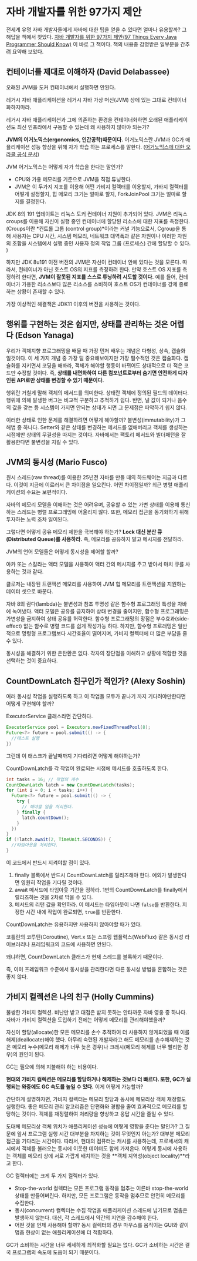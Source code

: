 # 자바 개발자를 위한 97가지 제안

전세계 유명 자바 개발자들에게 자바에 대한 팁을 얻을 수 있다면 얼마나 유용할까? 
그 해답을 책에서 찾았다.
[자바 개발자를 위한 97가지 제안(97 Things Every Java Programmer Should Know)](https://www.aladin.co.kr/shop/wproduct.aspx?ItemId=258021255) 이 바로 그 책이다.
책의 내용중 감명받은 일부분을 간추려 요약해 보았다.



## 컨테이너를 제대로 이해하자 (David Delabassee)

오래된 JVM을 도커 컨테이너에서 실행하면 안된다.

레거시 자바 애플리케이션을 레거시 자바 가상 머신(JVM) 상에 있는 그대로 컨테이너화하지마라.

레거시 자바 애플리케이션과 그에 의존하는 환경을 컨테이너화하면 오래된 애플리케이션도 최신 인프라에서 구동할 수 있는데 왜 사용하지 않아야 되는가?

**JVM의 어거노믹스(ergonomics, 인간공학)때문이다.** 어거노믹스란 JVM과 GC가 애플리케이션 성능 향상을 위해 자가 학습 하는 프로세스를 말한다. ([어거노믹스에 대한 오라클 공식 문서](https://docs.oracle.com/en/java/javase/11/gctuning/ergonomics.html#GUID-DB4CAE94-2041-4A16-90EC-6AE3D91EC1F1))

JVM 어거노믹스는 어떻게 자가 학습을 한다는 말인가?

- CPU와 가용 메모리를 기준으로 JVM을 직접 튜닝한다.
- JVM은 이 두가지 지표를 이용해 어떤 가비지 컬렉터를 이용할지, 가바지 컬렉터를 어떻게 설정할지, 힙 메모리 크기는 얼마로 할지, ForkJoinPool 크기는 얼마로 할지를 결정한다.

JDK 8의 191 업데이트는 리눅스 도커 컨테이너 지원이 추가되어 있다.
JVM은 리눅스 croups를 이용해 자신이 실행 중인 컨테이너에 할당된 리소스에 대한 지표를 측정한다.
(Croups이란 *컨트롤 그룹 (control group)*이라는 커널 기능으로서, Cgroup을 통해 사용자는 CPU 시간, 시스템 메모리, 네트워크 대역폭과 같은 자원이나 이러한 자원의 조합을 시스템에서 실행 중인 사용자 정의 작업 그룹 (프로세스) 간에 할당할 수 있다. )

하지만 JDK 8u191 이전 버전의 JVM은 자신이 컨테이너 안에 있다는 것을 모른다. 
따라서, 컨테이너가 아닌 호스트 OS의 지표를 측정하려 한다.
만약 호스트 OS 지표를 측정하려 한다면, **JVM이 잘못된 지표를 스스로 튜닝하려 시도할 것이다.**
예를 들어, 컨테이너가 가용한 리소스보다 많은 리소스를 소비하여 호스트 OS가 컨테이너를 강제 종료하는 상황이 존재할 수 있다.

가장 이상적인 해결책은 JDK11 이후의 버전을 사용하는 것이다.



## 행위를 구현하는 것은 쉽지만, 상태를 관리하는 것은 어렵다 (Edson Yanaga)

우리가 객체지향 프로그래밍을 배울 때 가장 먼저 배우는 개념은 다형성, 상속, 캡슐화 일것이다.
이 세 가지 개념 중 가장 덜 중요해보이지만 가장 필수적인 것은 캡슐화다.
캡슐화를 지키면서 코딩을 해봐라, 객체가 해야할 행동이 바뀌어도 상대적으로 더 적은 코드만 수정할 것이다.
즉, **상태를 내면화하여 다른 컴포넌트로부터 숨기면 안전하게 디자인된 API로만 상태를 변경할 수 있기 때문이다.**

행위란 거칠게 말해 객체의 메서드를 의미한다. 상태란 객체에 정의된 필드의 데이터다.
행위에 의해 발생한 버그는 비교적 구분하고 추적하기 쉽다.
반면, 널 값이 되거나 음수의 값을 갖는 등 시스템이 가지면 안되는 상태가 되면 그 문제점은 파악하기 쉽지 않다.

이러한 상태로 인한 문제를 해결하려면 어떻게 해야할까?
불변성(immutability)가 그 해법 중 하나다.
Setter와 같은 상태를 변경하는 메서드를 없애버리고 객체를 생성하는 시점에만 상태의 무결성을 따지는 것이다.
자바에서는 팩토리 메서드와 빌더패턴을 잘 활용한다면 불변성을 지킬 수 있다.



## JVM의 동시성 (Mario Fusco)

원시 스레드(raw thread)를 이용한 25년전 자바를 만들 때의 하드웨어는 지금과 다르다. 
이것이 지금에 이르러서 큰 차이점을 일으킨다.
어떤 차이점일까?
최근 병렬 애플리케이션의 수요는 보편적이다. 

자바의 메모리 모델을 이해하는 것은 어려우며,
공유할 수 있는 가변 상태를 이용해 통신하는 스레드는 병렬 프로그래밍에 어울리지 않다.
또한, 메모리 접근을 동기화하기 위해 투자하는 노력 조차 일이된다.

그렇다면 어떻게 공유 메모리 제한을 극복해야 하는가?
**Lock 대신 분산 큐(Distributed Queue)를 사용하라.**
즉, 메모리를 공유하지 말고 메시지를 전달하라.

JVM의 언어 모델들은 어떻게 동시성을 제어할 할까?

아카 또는 스칼라는 액터 모델을 사용하여 액터 간의 메시지를 주고 받아서 마치 큐를 사용하는 것과 같다.

클로저는 내장된 트랜잭션 메모리를 사용하여 JVM 힙 메모리를 트랜잭션을 지원하는 데이터 셋으로 바꾼다.

자바 8의 람다(lambda)는 불변성과 참조 투명성 같은 함수형 프로그래밍 특성을 자바에 녹여냈다.
액터 모델은 공유를 금지하여 상태 변경을 줄이지만, 함수형 프로그래밍은 가변성을 금지하여 상태 공유를 허락한다.
함수형 프로그래밍의 장점은 부수효과(side-effect) 없는 함수로 병렬 코드를 쉽게 작성가능 하다.
하지만, 함수형 프로래밍은 일반적으로 명령형 프로그램보다 시간효율이 떨어지며, 가비지 컬렉터에 더 많은 부담을 줄 수 있다.

동시성을 해결하기 위한 은탄환은 없다. 각자의 장단점을 이해하고 상황에 적합한 것을 선택하는 것이 중요하다.



## CountDownLatch 친구인가 적인가? (Alexy Soshin)

여러 동시성 작업을 실행하도록 하고 이 작업들 모두가 끝나기 까지 기다려야만한다면 어떻게 구현해야 할까?

ExecutorService 클래스라면 간단하다.

```java
ExecutorService pool = Executors.newFixedThreadPool(8);
Future<?> future = pool.submit(() -> { 
  //태스트 실행 
})
```

그런데 이 태스크가 끝날때까지 기다리려면 어떻게 해야하는가? 

CountDownLatch를 각 작업이 완료되는 시점에 메서드를 호출하도록 한다.

```java
int tasks = 16; // 작업의 개수
CountDownLatch latch = new CountDownLatch(tasks);
for (int i = 0; i < tasks; i++) {
  Future<?> future = pool.submit(() -> {
    try {
      // 해야할 일을 처리한다.
    } finally {
      latch.countDown();
    }
  })
}
if (!latch.await(2, TimeUnit.SECONDS)) {
  //타임아웃을 처리한다.
}
```

이 코드에서 반드시 지켜야할 점이 있다.

1. finally 블록에서 반드시 CountDownLatch를 릴리즈해야 한다. 예외가 발생한다면 영원히 작업을 기다릴 것이다.
2. await 메서드에 타임아웃 기간을 정하라. 1번의 CountDownLatch를 finally에서 릴리즈하는 것을 2차로 막을 수 있다.
3. 메서드의 리턴 값을 확인하라. 이 메서드는 타임아웃이 나면 `false`를 반환한다. 지정한 시간 내에 작업이 완료되면, `true`를 반환한다.



CountDownLatch는 유용하지만 사용하지 않아야할 때가 있다.

코틀린의 코루틴(Coroutine), Vert.x 또는 스프링 웹플럭스(WebFlux) 같은 동시성 라이브러리나 프레임워크의 코드에 사용하면 안된다.

왜냐하면, CountDownLatch 클래스가 현재 스레드를 블록하기 때문이다. 

즉, 이미 프레임워크 수준에서 동시성을 관리한다면 다른 동시성 방법을 혼합하는 것은 좋지 않다.



## 가비지 컬렉션은 나의 친구 (Holly Cummins)

불쌍한 가비지 컬렉션. 비난만 받고 대접은 받지 못하는 안타까운 자바 영웅 중 하나다.
자바가 가비지 컬렉션을 도입하기 전에는 어떻게 메모리를 관리해야했을까?

자신이 할당(allocate)한 모든 메모리를 손수 추적하여 더 사용하지 않게되었을 때 이를 해제(deallocate)해야 했다.
아무리 숙련된 개발자라고 해도 메모리를 손수해제하는 것은 메모리 누수(메모리 해제가 너무 늦은 경우)나 크래시(메모리 해제를 너무 빨리한 경우)의 원인이 된다.

GC는 필요에 의해 지불해야 하는 비용이다. 

**현대의 가비지 컬렉션은 메모리를 할당하거나 해제하는 것보다 더 빠르다. 
또한, GC가 실행되는 와중에도 GC 속도를 높일 수 있다.**
이게 어떻게 가능할까?

간단하게 설명하자면, 가비지 컬렉터는 메모리 할당과 동시에 메모리상 객체 재정렬도 실행한다.
좋은 메모리 관리 알고리즘은 단편화와 경합을 줄여 효과적으로 메모리를 할당하는 것이다.
객체를 재정렬하여 처리량을 향상하고 응답 시간을 줄일 수 있다.

도대체  메모리상 객체 위치가 애플리케이션 성능에 어떻게 영향을 준다는 말인가?
그 질문에 앞서 프로그램 실행 시간 대부분을 차지하는 것이 무엇인지 아는가?
대부분 메모리 접근을 기다리는 시간이다. 
따라서, 현대의 컴퓨터는 캐시를 사용하는데, 프로세서의 캐시에서 객체를 불러오는 동시에 이웃한 데이터도 함께 가져온다.
이렇게 동시에 사용하는 객체를 메모리 상에 서로 가깝게 배치하는 것을 **객체 지역성(object locality)**라고 한다.

GC 컬렉터에는 크게 두 가지 컬렉터가 있다. 

- Stop-the-world 컬렉터는 모든 프로그램 동작을 멈추는 이른바 stop-the-world 상태를 만들어버린다.
  하지만, 모든 프로그램은 동작을 멈추므로 안전히 메모리를 수집한다.
- 동시(concurrent) 컬렉터는 수집 작업을 애플리케이션 스레드에 넘기므로 멈춤은 발생하지 않는다.
  대신, 각 스레드에서 약간의 지연을 감수해야 한다.
- 어떤 것을 언제 사용해야 할까? 동시 컬렉터의 경우 마우스를 움직이는 GUI와 같이 멈춤 현상이 없는 애플리케이션에 더 적합하다.



GC가 소비하는 시간을 너무 세세하게 최적화할 필요는 없다.
GC가 소비하는 시간은 결국 프로그램의 속도에 도움이 되기 때문이다.